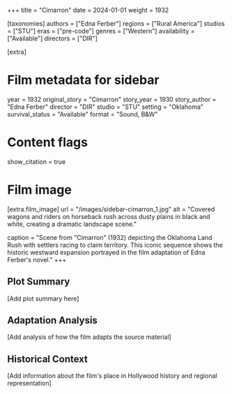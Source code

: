 +++
title = "Cimarron"
date = 2024-01-01
weight = 1932

[taxonomies]
authors = ["Edna Ferber"]
regions = ["Rural America"]
studios = ["STU"]
eras = ["pre-code"]
genres = ["Western"]
availability = ["Available"]
directors = ["DIR"]

[extra]
# Film metadata for sidebar
year = 1932
original_story = "Cimarron"
story_year = 1930
story_author = "Edna Ferber"
director = "DIR"
studio = "STU"
setting = "Oklahoma"
survival_status = "Available"
format = "Sound, B&W"

# Content flags
show_citation = true

# Film image
[extra.film_image]
url = "/images/sidebar-cimarron_1.jpg"
alt = "Covered wagons and riders on horseback rush across dusty plains in black and white, creating a dramatic landscape scene."

caption = "Scene from \"Cimarron\" (1932) depicting the Oklahoma Land Rush with settlers racing to claim territory. This iconic sequence shows the historic westward expansion portrayed in the film adaptation of Edna Ferber's novel."
+++

## Plot Summary

[Add plot summary here]

## Adaptation Analysis

[Add analysis of how the film adapts the source material]

## Historical Context

[Add information about the film's place in Hollywood history and regional representation]